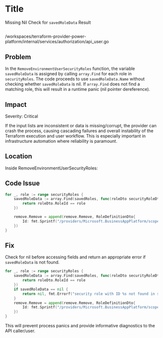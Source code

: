 # Title

Missing Nil Check for `savedRoleData` Result

##

/workspaces/terraform-provider-power-platform/internal/services/authorization/api_user.go

## Problem

In the `RemoveEnvironmentUserSecurityRoles` function, the variable `savedRoleData` is assigned by calling `array.Find` for each role in `securityRoles`. The code proceeds to use `savedRoleData.Name` without checking whether `savedRoleData` is nil. If `array.Find` does not find a matching role, this will result in a runtime panic (nil pointer dereference).

## Impact

Severity: Critical

If the input lists are inconsistent or data is missing/corrupt, the provider can crash the process, causing cascading failures and overall instability of the Terraform execution and user workflow. This is especially important in infrastructure automation where reliability is paramount.

## Location

Inside RemoveEnvironmentUserSecurityRoles:

## Code Issue

```go
for _, role := range securityRoles {
	savedRoleData := array.Find(savedRoles, func(roleDto securityRoleDto) bool {
		return roleDto.RoleId == role
	})

	remove.Remove = append(remove.Remove, RoleDefinitionDto{
		Id: fmt.Sprintf("/providers/Microsoft.BusinessAppPlatform/scopes/admin/environments/%s/roleAssignments/%s", environmentId, savedRoleData.Name),
	})
}
```

## Fix

Check for nil before accessing fields and return an appropriate error if `savedRoleData` is not found.

```go
for _, role := range securityRoles {
	savedRoleData := array.Find(savedRoles, func(roleDto securityRoleDto) bool {
		return roleDto.RoleId == role
	})
	if savedRoleData == nil {
		return nil, fmt.Errorf("security role with ID %s not found in savedRoles", role)
	}
	remove.Remove = append(remove.Remove, RoleDefinitionDto{
		Id: fmt.Sprintf("/providers/Microsoft.BusinessAppPlatform/scopes/admin/environments/%s/roleAssignments/%s", environmentId, savedRoleData.Name),
	})
}
```

This will prevent process panics and provide informative diagnostics to the API caller/user.